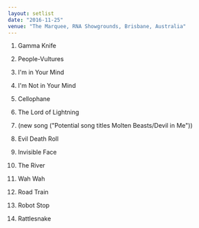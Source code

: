 ```yaml
---
layout: setlist
date: "2016-11-25"
venue: "The Marquee, RNA Showgrounds, Brisbane, Australia"
---
```


 1. Gamma Knife

 2. People-Vultures

 3. I'm in Your Mind

 4. I'm Not in Your Mind

 5. Cellophane

 6. The Lord of Lightning

 7. (new song ("Potential song titles Molten Beasts/Devil in Me"))

 8. Evil Death Roll

 9. Invisible Face

10. The River

11. Wah Wah

12. Road Train

13. Robot Stop

14. Rattlesnake
